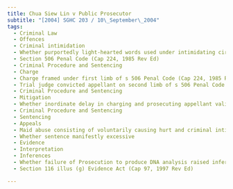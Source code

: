 ```yaml
---
title: Chua Siew Lin v Public Prosecutor 
subtitle: "[2004] SGHC 203 / 10\_September\_2004"
tags:
  - Criminal Law
  - Offences
  - Criminal intimidation
  - Whether purportedly light-hearted words used under intimidating circumstances amounting to threat
  - Section 506 Penal Code (Cap 224, 1985 Rev Ed)
  - Criminal Procedure and Sentencing
  - Charge
  - Charge framed under first limb of s 506 Penal Code (Cap 224, 1985 Rev Ed)
  - Trial judge convicted appellant on second limb of s 506 Penal Code
  - Criminal Procedure and Sentencing
  - Mitigation
  - Whether inordinate delay in charging and prosecuting appellant valid mitigating factor
  - Criminal Procedure and Sentencing
  - Sentencing
  - Appeals
  - Maid abuse consisting of voluntarily causing hurt and criminal intimidation
  - Whether sentence manifestly excessive
  - Evidence
  - Interpretation
  - Inferences
  - Whether failure of Prosecution to produce DNA analysis raised inference that DNA analysis unfavourable to Prosecution
  - Section 116 illus (g) Evidence Act (Cap 97, 1997 Rev Ed)

---
```


